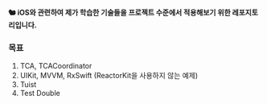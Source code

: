 #### 🐿️ iOS와 관련하여 제가 학습한 기술들을 프로젝트 수준에서 적용해보기 위한 레포지토리입니다.



### 목표

1. TCA, TCACoordinator
2. UIKit, MVVM, RxSwift (ReactorKit을 사용하지 않는 예제)
3. Tuist
4. Test Double
